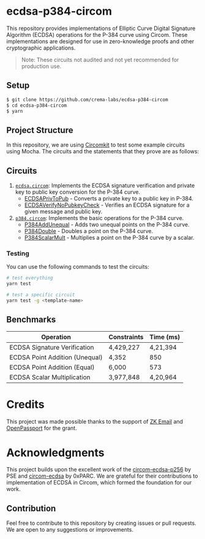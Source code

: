 # ecdsa-p384-circom

This repository provides implementations of Elliptic Curve Digital Signature Algorithm (ECDSA) operations for the P-384 curve using Circom. These implementations are designed for use in zero-knowledge proofs and other cryptographic applications.

> Note: These circuits not audited and not yet recommended for production use.

## Setup

```sh
$ git clone https://github.com/crema-labs/ecdsa-p384-circom
$ cd ecdsa-p384-circom
$ yarn
```

## Project Structure

In this repository, we are using [Circomkit](https://github.com/erhant/circomkit) to test some example circuits using Mocha. The circuits and the statements that they prove are as follows:

## Circuits

1. [`ecdsa.circom`](https://github.com/crema-labs/ecdsa-p384-circom/blob/main/circuits/ecdsa.circom): Implements the ECDSA signature verification and private key to public key conversion for the P-384 curve.
   - [ECDSAPrivToPub](https://github.com/crema-labs/ecdsa-p384-circom/blob/main/circuits/ecdsa.circom#L13) - Converts a private key to a public key in P-384.
   - [ECDSAVerifyNoPubkeyCheck](https://github.com/crema-labs/ecdsa-p384-circom/blob/main/circuits/ecdsa.circom#L131) - Verifies an ECDSA signature for a given message and public key.
2. [`p384.circom`](https://github.com/crema-labs/ecdsa-p384-circom/blob/main/circuits/p384.circom): Implements the basic operations for the P-384 curve.
   - [P384AddUnequal](https://github.com/crema-labs/ecdsa-p384-circom/blob/main/circuits/p384.circom#L14) - Adds two unequal points on the P-384 curve.
   - [P384Double](https://github.com/crema-labs/ecdsa-p384-circom/blob/main/circuits/p384.circom#L34) - Doubles a point on the P-384 curve.
   - [P384ScalarMult](https://github.com/crema-labs/ecdsa-p384-circom/blob/main/circuits/p384.circom#L56) - Multiplies a point on the P-384 curve by a scalar.

### Testing

You can use the following commands to test the circuits:

```sh
# test everything
yarn test

# test a specific circuit
yarn test -g <template-name>
```

## Benchmarks

| Operation                      | Constraints | Time (ms) |
| ------------------------------ | ----------- | --------- |
| ECDSA Signature Verification   | 4,429,227   | 4,21,394 |
| ECDSA Point Addition (Unequal) | 4,352       | 850       |
| ECDSA Point Addition (Equal)   | 6,000       | 573       |
| ECDSA Scalar Multiplication    | 3,977,848   | 4,20,964    |


# Credits
This project was made possible thanks to the support of [ZK Email](https://github.com/zkemail) and [OpenPassport](https://github.com/zk-passport) for the grant.
# Acknowledgments

This project builds upon the excellent work of the [circom-ecdsa-p256](https://github.com/privacy-scaling-explorations/circom-ecdsa-p256) by PSE and [circom-ecdsa](https://github.com/0xPARC/circom-ecdsa) by 0xPARC. We are grateful for their contributions to implementation of ECDSA in Circom, which formed the foundation for our work.

## Contribution

Feel free to contribute to this repository by creating issues or pull requests. We are open to any suggestions or improvements.
